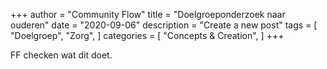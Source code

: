 +++
author = "Community Flow"
title = "Doelgroeponderzoek naar ouderen"
date = "2020-09-06"
description = "Create a new post"
tags = [
    "Doelgroep",
    "Zorg",
]
categories = [
    "Concepts & Creation",
]
+++

FF checken wat dit doet.
